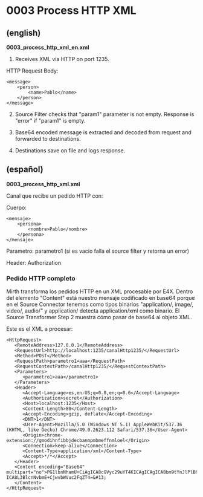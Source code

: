 # 0003 Process HTTP XML

## (english)

**0003_process_http_xml_en.xml**

1. Receives XML via HTTP on port 1235.

HTTP Request Body:

```
<message>
    <person>
        <name>Pablo</name>
    </person>
</message>
```

2. Source Filter checks that "param1" parameter is not empty. Response is "error" if "param1" is empty.

3. Base64 encoded message is extracted and decoded from request and forwarded to destinations.

4. Destinations save on file and logs response.


## (español)

**0003_process_http_xml.xml**

Canal que recibe un pedido HTTP con:

Cuerpo:
```
<mensaje>
    <persona>
        <nombre>Pablo</nombre>
    </persona>
</mensaje>
```

Parametro: parametro1 (si es vacío falla el source filter y retorna un error)

Header: Authorization


### Pedido HTTP completo

Mirth transforma los pedidos HTTP en un XML procesable por E4X.
Dentro del elemento "Content" está nuestro mensaje codificado en base64 porque en el
Source Connector tenemos como tipos binarios "application/, image/, video/, audio/"
y application/ detecta application/xml como binario. El Source Transformer Step 2
muestra cómo pasar de base64 al objeto XML.

Este es el XML a procesar:

```
<HttpRequest>
   <RemoteAddress>127.0.0.1</RemoteAddress>
   <RequestUrl>http://localhost:1235/canalHttp1235/</RequestUrl>
   <Method>POST</Method>
   <RequestPath>parametro1=aaa</RequestPath>
   <RequestContextPath>/canalHttp1235/</RequestContextPath>
   <Parameters>
      <parametro1>aaa</parametro1>
   </Parameters>
   <Header>
      <Accept-Language>es,en-US;q=0.8,en;q=0.6</Accept-Language>
      <Authorization>secret</Authorization>
      <Host>localhost:1235</Host>
      <Content-Length>80</Content-Length>
      <Accept-Encoding>gzip, deflate</Accept-Encoding>
      <DNT>1</DNT>
      <User-Agent>Mozilla/5.0 (Windows NT 5.1) AppleWebKit/537.36 (KHTML, like Gecko) Chrome/49.0.2623.112 Safari/537.36</User-Agent>
      <Origin>chrome-extension://gmodihnfibbjdecbanmpmbmeffnmloel</Origin>
      <Connection>keep-alive</Connection>
      <Content-Type>application/xml</Content-Type>
      <Accept>*/*</Accept>
   </Header>
   <Content encoding="Base64" multipart="no">PG1lbnNhamU+CiAgICA8cGVyc29uYT4KICAgICAgICA8bm9tYnJlPlBhYmxvPC9ub21icmU+CiAg&#13;
ICA8L3BlcnNvbmE+CjwvbWVuc2FqZT4=&#13;
   </Content>
</HttpRequest>
```

